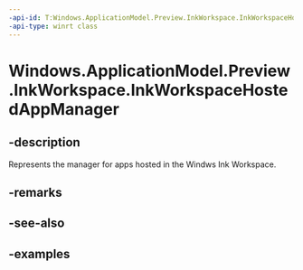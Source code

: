 ```yaml
---
-api-id: T:Windows.ApplicationModel.Preview.InkWorkspace.InkWorkspaceHostedAppManager
-api-type: winrt class
---
```


<!-- Class syntax.
public class InkWorkspaceHostedAppManager 
-->

# Windows.ApplicationModel.Preview.InkWorkspace.InkWorkspaceHostedAppManager

## -description
Represents the manager for apps hosted in the Windws Ink Workspace.

## -remarks

## -see-also

## -examples

